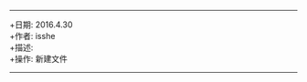 *******************************************************************************  
+日期: 2016.4.30  
+作者: isshe  
+描述:   
+操作: 新建文件  
*******************************************************************************  
  
  
  

